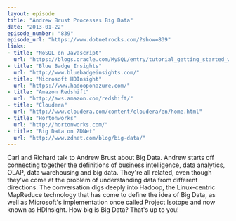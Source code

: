 ```yaml
---
layout: episode
title: "Andrew Brust Processes Big Data"
date: "2013-01-22"
episode_number: "839"
episode_url: "https://www.dotnetrocks.com/?show=839"
links:
- title: "NoSQL on Javascript"
  url: "https://blogs.oracle.com/MySQL/entry/tutorial_getting_started_with_the"
- title: "Blue Badge Insights"
  url: "http://www.bluebadgeinsights.com/"
- title: "Microsoft HDInsight"
  url: "https://www.hadooponazure.com/"
- title: "Amazon Redshift"
  url: "http://aws.amazon.com/redshift/"
- title: "Cloudera"
  url: "http://www.cloudera.com/content/cloudera/en/home.html"
- title: "Hortonworks"
  url: "http://hortonworks.com/"
- title: "Big Data on ZDNet"
  url: "http://www.zdnet.com/blog/big-data/"
---
```


Carl and Richard talk to Andrew Brust about Big Data. Andrew starts off connecting together the definitions of business intelligence, data analytics, OLAP, data warehousing and big data. They're all related, even though they've come at the problem of understanding data from different directions. The conversation digs deeply into Hadoop, the Linux-centric MapReduce technology that has come to define the idea of Big Data, as well as Microsoft's implementation once called Project Isotope and now known as HDInsight. How big is Big Data? That's up to you!
